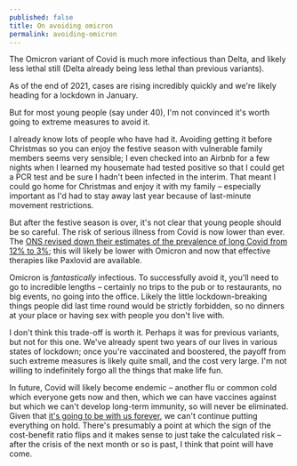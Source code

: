 ```yaml
---
published: false
title: On avoiding omicron
permalink: avoiding-omicron
---
```

The Omicron variant of Covid is much more infectious than Delta, and likely less lethal still (Delta already being less lethal than previous variants).

As of the end of 2021, cases are rising incredibly quickly and we're likely heading for a lockdown in January.

But for most young people (say under 40), I'm not convinced it's worth going to extreme measures to avoid it.

I already know lots of people who have had it. Avoiding getting it before Christmas so you can enjoy the festive season with vulnerable family members seems very sensible; I even checked into an Airbnb for a few nights when I learned my housemate had tested positive so that I could get a PCR test and be sure I hadn't been infected in the interim. That meant I could go home for Christmas and enjoy it with my family – especially important as I'd had to stay away last year because of last-minute movement restrictions.

But after the festive season is over, it's not clear that young people should be so careful. The risk of serious illness from Covid is now lower than ever. The [ONS revised down their estimates of the prevalence of long Covid from 12% to 3%](https://blog.ons.gov.uk/2021/09/16/how-common-is-long-covid-that-depends-on-how-you-measure-it/); this will likely be lower with Omicron and now that effective therapies like Paxlovid are available.

Omicron is _fantastically_ infectious. To successfully avoid it, you'll need to go to incredible lengths – certainly no trips to the pub or to restaurants, no big events, no going into the office. Likely the little lockdown-breaking things people did last time round would be strictly forbidden, so no dinners at your place or having sex with people you don't live with.

I don't think this trade-off is worth it. Perhaps it was for previous variants, but not for this one. We've already spent two years of our lives in various states of lockdown; once you're vaccinated and boostered, the payoff from such extreme measures is likely quite small, and the cost very large. I'm not willing to indefinitely forgo all the things that make life fun.

In future, Covid will likely become endemic – another flu or common cold which everyone gets now and then, which we can have vaccines against but which we can't develop long-term immunity, so will never be eliminated. Given that [it's going to be with us forever](https://twitter.com/timcolbourn/status/1473425295319384064), we can't continue putting everything on hold. There's presumably a point at which the sign of the cost-benefit ratio flips and it makes sense to just take the calculated risk – after the crisis of the next month or so is past, I think that point will have come.
